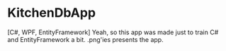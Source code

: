# KitchenDbApp
[C#, WPF, EntityFramework]
Yeah, so this app was made just to train C# and EntityFramework a bit.
.png'ies presents the app.
